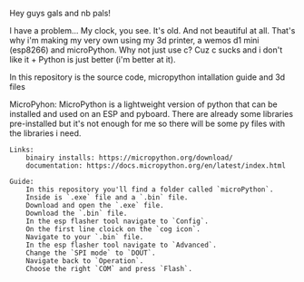 Hey guys gals and nb pals!

I have a problem...
My clock, you see. It's old. And not beautiful at all.
That's why i'm making my very own using my 3d printer, a wemos d1 mini (esp8266) and microPython.
Why not just use c?
Cuz c sucks and i don't like it + Python is just better (i'm better at it).

In this repository is the source code, micropython intallation guide and 3d files

MicroPyhon:
    MicroPython is  a lightweight version of python that can be installed and used on an ESP and pyboard.
    There are already some libraries pre-installed but it's not enough for me so there will be some py files with the libraries i need.

    Links:
        binairy installs: https://micropython.org/download/
        documentation: https://docs.micropython.org/en/latest/index.html
    
    Guide:
        In this repository you'll find a folder called `microPython`.
        Inside is `.exe` file and a `.bin` file.
        Download and open the `.exe` file.
        Download the `.bin` file.
        In the esp flasher tool navigate to `Config`.
        On the first line cloick on the `cog icon`.
        Navigate to your `.bin` file.
        In the esp flasher tool navigate to `Advanced`.
        Change the `SPI mode` to `DOUT`.
        Navigate back to `Operation`.
        Choose the right `COM` and press `Flash`.
